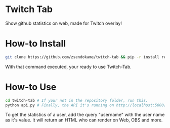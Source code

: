# Twitch Tab
Show github statistics on web, made for Twitch overlay!

# How-to Install
```sh
git clone https://github.com/zsendokame/twitch-tab && pip -r install requirements.txt
```
With that command executed, your ready to use Twitch-Tab.

# How-to Use
```sh
cd twitch-tab # If your not in the repository folder, run this.
python api.py # Finally, the API it's running on http://localhost:5000/.
```

To get the statistics of a user, add the query "username" with the user name as it's value.
It will return an HTML who can render on Web, OBS and more.
